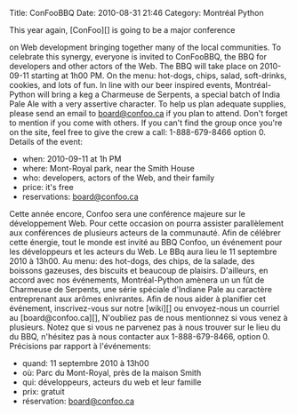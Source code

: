 Title: ConFooBBQ
Date: 2010-08-31 21:46
Category: Montréal Python

<!--:en-->This year again, [ConFoo][] is going to be a major conference
on Web development bringing together many of the local communities. To
celebrate this synergy, everyone is invited to ConFooBBQ, the BBQ for
developers and other actors of the Web. The BBQ will take place on
2010-09-11 starting at 1h00 PM. On the menu: hot-dogs, chips, salad,
soft-drinks, cookies, and lots of fun. In line with our beer inspired
events, Montréal-Python will bring a keg a Charmeuse de Serpents, a
special batch of India Pale Ale with a very assertive character. To help
us plan adequate supplies, please send an email to board@confoo.ca if
you plan to attend. Don't forget to mention if you come with others. If
you can't find the group once you're on the site, feel free to give the
crew a call: 1-888-679-8466 option 0. Details of the event:

-   when: 2010-09-11 at 1h PM
-   where: Mont-Royal park, near the Smith House
-   who: developers, actors of the Web, and their family
-   price: it's free
-   reservations: board@confoo.ca

<!--:--><!--:fr-->

<div>
Cette année encore, Confoo sera une conférence majeure sur le
développement Web. Pour cette occasion on pourra assister parallèlement
aux conférences de plusieurs acteurs de la communauté. Afin de célébrer
cette énergie, tout le monde est invité au BBQ Confoo, un événement pour
les développeurs et les acteurs du Web. Le BBq aura lieu le 11 septembre
2010 à 13h00. Au menu: des hot-dogs, des chips, de la salade, des
boissons gazeuses, des biscuits et beaucoup de plaisirs. D'ailleurs, en
accord avec nos événements, Montréal-Python amènera un un fût de
Charmeuse de Serpents, une série spéciale d'Indiane Pale au caractère
entreprenant aux arômes enivrantes. Afin de nous aider à planifier cet
événement, inscrivez-vous sur notre [wiki][] ou envoyez-nous un courriel
au [board@confoo.ca][], N'oubliez pas de nous mentionnez si vous venez à
plusieurs. Notez que si vous ne parvenez pas à nous trouver sur le lieu
du du BBQ, n'hésitez pas à nous contacter aux 1-888-679-8466, option 0.
Précisions par rapport à l'événements:

-   quand: 11 septembre 2010 à 13h00
-   où: Parc du Mont-Royal, près de la maison Smith
-   qui: développeurs, acteurs du web et leur famille
-   prix: gratuit
-   réservation: [board@confoo.ca][1]

</div>
<!--:-->

</p>

  [ConFoo]: http://confoo.ca/en
  [wiki]: http://wiki.montrealpython.org/index.php/ConfooBBQ
  [board@confoo.ca]: mailto:oard@confoo.ca
  [1]: mailto:board@confoo.ca
